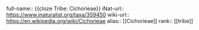 full-name:: {{cloze Tribe: Cichorieae}}
iNat-url:: https://www.inaturalist.org/taxa/359450
wiki-url:: https://en.wikipedia.org/wiki/Cichorieae
alias:: [[Cichorieae]]
rank:: [[tribe]]